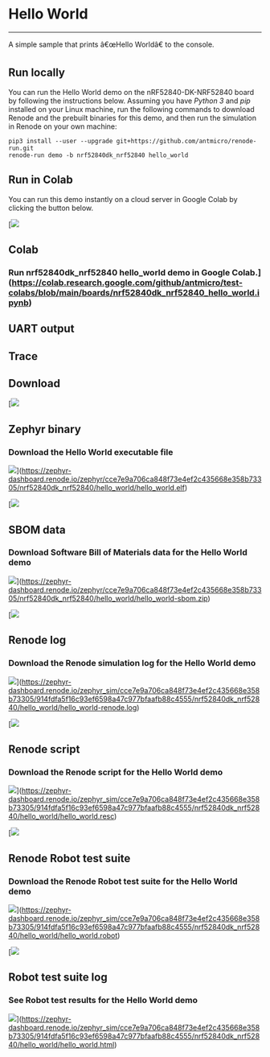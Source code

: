 


Hello World
===========




---




A simple sample that prints â€œHello Worldâ€ to the console.



Run locally
-----------




You can run the Hello World demo on the nRF52840\-DK\-NRF52840 board by
following the instructions below. Assuming you have *Python 3* and *pip*
installed on your Linux machine, run the following commands to download Renode
and the prebuilt binaries for this demo, and then run the simulation in Renode
on your own machine:



```
pip3 install --user --upgrade git+https://github.com/antmicro/renode-run.git
renode-run demo -b nrf52840dk_nrf52840 hello_world

```


Run in Colab
------------



You can run this demo instantly on a cloud server in Google Colab by clicking
the button below.



[![](./colab.svg)


Colab
-----


### Run nrf52840dk\_nrf52840 hello\_world demo in Google Colab.](https://colab.research.google.com/github/antmicro/test-colabs/blob/main/boards/nrf52840dk_nrf52840_hello_world.ipynb)


UART output
-----------






Trace
-----







Download
--------




[![](./artifacts.svg)


Zephyr binary
-------------


### Download the Hello World executable file




![](./download.svg)](https://zephyr-dashboard.renode.io/zephyr/cce7e9a706ca848f73e4ef2c435668e358b73305/nrf52840dk_nrf52840/hello_world/hello_world.elf)


[![](./sbom.svg)


SBOM data
---------


### Download Software Bill of Materials data for the Hello World demo




![](./download.svg)](https://zephyr-dashboard.renode.io/zephyr/cce7e9a706ca848f73e4ef2c435668e358b73305/nrf52840dk_nrf52840/hello_world/hello_world-sbom.zip)


[![](./renode-artifacts.svg)


Renode log
----------


### Download the Renode simulation log for the Hello World demo




![](./download.svg)](https://zephyr-dashboard.renode.io/zephyr_sim/cce7e9a706ca848f73e4ef2c435668e358b73305/914fdfa5f16c93ef6598a47c977bfaafb88c4555/nrf52840dk_nrf52840/hello_world/hello_world-renode.log)


[![](./renode-artifacts.svg)


Renode script
-------------


### Download the Renode script for the Hello World demo




![](./download.svg)](https://zephyr-dashboard.renode.io/zephyr_sim/cce7e9a706ca848f73e4ef2c435668e358b73305/914fdfa5f16c93ef6598a47c977bfaafb88c4555/nrf52840dk_nrf52840/hello_world/hello_world.resc)


[![](./renode-artifacts.svg)


Renode Robot test suite
-----------------------


### Download the Renode Robot test suite for the Hello World demo




![](./download.svg)](https://zephyr-dashboard.renode.io/zephyr_sim/cce7e9a706ca848f73e4ef2c435668e358b73305/914fdfa5f16c93ef6598a47c977bfaafb88c4555/nrf52840dk_nrf52840/hello_world/hello_world.robot)


[![](./robot.svg)


Robot test suite log
--------------------


### See Robot test results for the Hello World demo




![](./download.svg)](https://zephyr-dashboard.renode.io/zephyr_sim/cce7e9a706ca848f73e4ef2c435668e358b73305/914fdfa5f16c93ef6598a47c977bfaafb88c4555/nrf52840dk_nrf52840/hello_world/hello_world.html)


